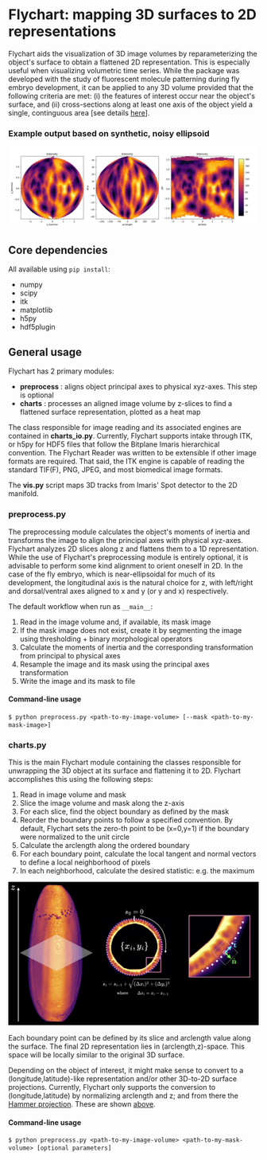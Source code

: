 # Flychart: mapping 3D surfaces to 2D representations
Flychart aids the visualization of 3D image volumes by reparameterizing the object's surface to obtain a flattened 2D representation. This is especially useful when visualizing volumetric time series. While the package was developed with the study of fluorescent molecule patterning during fly embryo development, it can be applied to any 3D volume provided that the following criteria are met: (i) the features of interest occur near the object's surface, and (ii) cross-sections along at least one axis of the object yield a single, continguous area [see details [here](#chartspy)].

### Example output based on synthetic, noisy ellipsoid
![pic](https://github.com/panlilio/flychart/blob/main/tests/results/dummy_chart.png?raw=true)

## Core dependencies
All available using `pip install`:
- numpy
- scipy
- itk
- matplotlib
- h5py
- hdf5plugin

## General usage
Flychart has 2 primary modules:
- **preprocess** : aligns object principal axes to physical xyz-axes. This step is optional 
- **charts** : processes an aligned image volume by z-slices to find a flattened surface representation, plotted as a heat map  

The class responsible for image reading and its associated engines are contained in **charts_io.py**. Currently, Flychart supports intake through ITK, or h5py for HDF5 files that follow the Bitplane Imaris hierarchical convention. The Flychart Reader was written to be extensible if other image formats are required. That said, the ITK engine is capable of reading the standard TIF(F), PNG, JPEG, and most biomedical image formats.  

The **vis.py** script maps 3D tracks from Imaris' Spot detector to the 2D manifold.

### preprocess.py
The preprocessing module calculates the object's moments of inertia and transforms the image to align the principal axes with physical xyz-axes. Flychart analyzes 2D slices along z and flattens them to a 1D representation. While the use of Flychart's preprocessing module is entirely optional, it is advisable to perform some kind alignment to orient oneself in 2D. In the case of the fly embryo, which is near-ellipsoidal for much of its development, the longitudinal axis is the natural choice for z, with left/right and dorsal/ventral axes aligned to x and y (or y and x) respectively.  

The default workflow when run as `__main__`:
1. Read in the image volume and, if available, its mask image
2. If the mask image does not exist, create it by segmenting the image using thresholding + binary morphological operators  
3. Calculate the moments of inertia and the corresponding transformation from principal to physical axes
4. Resample the image and its mask using the principal axes transformation
5. Write the image and its mask to file  

#### Command-line usage
```
$ python preprocess.py <path-to-my-image-volume> [--mask <path-to-my-mask-image>]
```
### charts.py
This is the main Flychart module containing the classes responsible for unwrapping the 3D object at its surface and flattening it to 2D. Flychart accomplishes this using the following steps:
1. Read in image volume and mask
2. Slice the image volume and mask along the z-axis 
3. For each slice, find the object boundary as defined by the mask
4. Reorder the boundary points to follow a specified convention. By default, Flychart sets the zero-th point to be (x=0,y=1) if the boundary were normalized to the unit circle
5. Calculate the arclength along the ordered boundary
6. For each boundary point, calculate the local tangent and normal vectors to define a local neighborhood of pixels
7. In each neighborhood, calculate the desired statistic: e.g. the maximum  

![schema](https://github.com/panlilio/flychart/blob/main/tests/results/schematic.png?raw=true)

Each boundary point can be defined by its slice and arclength value along the surface. The final 2D representation lies in (arclength,z)-space. This space will be locally similar to the original 3D surface.

Depending on the object of interest, it might make sense to convert to a (longitude,latitude)-like representation and/or other 3D-to-2D surface projections. Currently, Flychart only supports the conversion to (longitude,latitude) by normalizing arclength and z; and from there the [Hammer projection](https://pro.arcgis.com/en/pro-app/latest/help/mapping/properties/hammer.htm). These are shown [above](#flychart-mapping-3d-surfaces-to-2d-representations). 

#### Command-line usage
```
$ python preprocess.py <path-to-my-image-volume> <path-to-my-mask-volume> [optional parameters]
```

